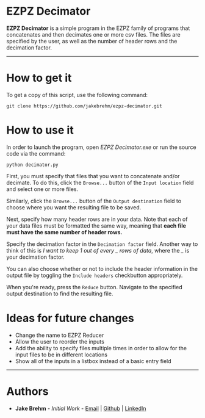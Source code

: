# EZPZ Decimator

**EZPZ Decimator** is a simple program in the EZPZ family of programs that concatenates and then decimates one or more csv files. The files are specified by the user, as well as the number of header rows and the decimation factor.

---

# How to get it

To get a copy of this script, use the following command:
```
git clone https://github.com/jakebrehm/ezpz-decimator.git
```

# How to use it

In order to launch the program, open *EZPZ Decimator.exe* or run the source code via the command:

```
python decimator.py
```

First, you must specify that files that you want to concatenate and/or decimate. To do this, click the `Browse...` button of the `Input location` field and select one or more files.

Similarly, click the `Browse...` button of the `Output destination` field to choose where you want the resulting file to be saved.

Next, specify how many header rows are in your data. Note that each of your data files must be formatted the same way, meaning that **each file must have the same number of header rows.**

Specify the decimation factor in the `Decimation factor` field. Another way to think of this is *I want to keep 1 out of every _ rows of data*, where the *_* is your decimation factor.

You can also choose whether or not to include the header information in the output file by toggling the `Include headers` checkbutton appropriately.

When you're ready, press the `Reduce` button. Navigate to the specified output destination to find the resulting file.

# Ideas for future changes
- Change the name to EZPZ Reducer
- Allow the user to reorder the inputs
- Add the ability to specify files multiple times in order to allow for the input files to be in different locations
- Show all of the inputs in a listbox instead of a basic entry field

---

# Authors
- **Jake Brehm** - *Initial Work* - [Email](mailto:jbrehm@tactair.com) | [Github](http://github.com/jakebrehm) | [LinkedIn](http://linkedin.com/in/jacobbrehm)